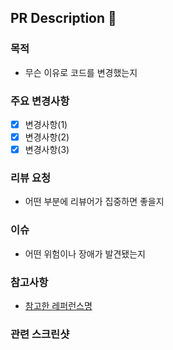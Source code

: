 ## PR Description :page_facing_up:

### 목적

- 무슨 이유로 코드를 변경했는지

### 주요 변경사항

- [x] 변경사항(1)
- [x] 변경사항(2)
- [x] 변경사항(3)

### 리뷰 요청

- 어떤 부분에 리뷰어가 집중하면 좋을지

### 이슈

- 어떤 위험이나 장애가 발견됐는지

### 참고사항

- [참고한 레퍼런스명](https://www.google.com)

### 관련 스크린샷
